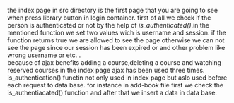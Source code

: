 the index page in src directory is the first page that you are going to see when press library button in login container.
first of all we check if the person is authenticated or not by the help of <i>is_authenticated()</i>.in the mentioned function we set two values wich is username and session.
if the function returns true we are allowed to see the page otherwise we can not see the page since our session has been expired or and other problem like wrong username or etc. . <br>
because of ajax benefits adding a course,deleting a course and watching reserved courses in the index page ajax has been used three times.<br>
is_authentication() functin not only used in index page but aslo used before each request to data base. for instance in add-book file first we check the is_authentiacated() function and after that we insert a data in data base. 
